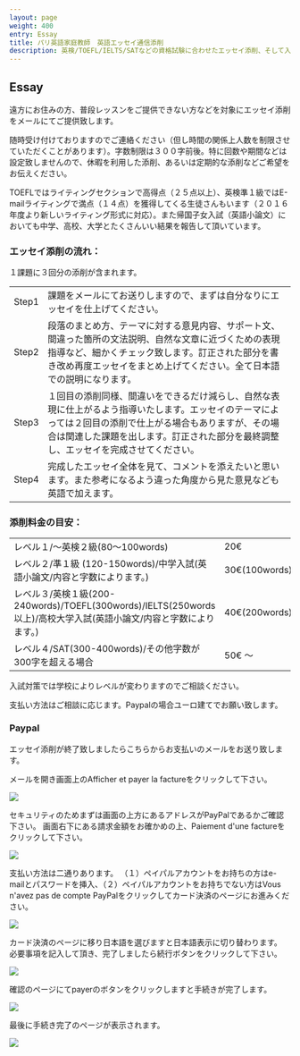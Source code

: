 ```yaml
---
layout: page
weight: 400
entry: Essay
title: パリ英語家庭教師　英語エッセイ通信添削
description: 英検/TOEFL/IELTS/SATなどの資格試験に合わせたエッセイ添削、そして入試に必要な英語小論文などもレベルに沿ってお手伝いいたします。
---
```


## Essay

遠方にお住みの方、普段レッスンをご提供できない方などを対象にエッセイ添削をメールにてご提供致します。

随時受け付けておりますのでご連絡ください（但し時間の関係上人数を制限させていただくことがあります）。字数制限は３００字前後。特に回数や期間などは設定致しませんので、休暇を利用した添削、あるいは定期的な添削などご希望をお伝えください。

TOEFLではライティングセクションで高得点（２５点以上）、英検準１級ではE-mailライティングで満点（１４点）を獲得してくる生徒さんもいます（２０１６年度より新しいライティング形式に対応）。また帰国子女入試（英語小論文）においても中学、高校、大学とたくさんいい結果を報告して頂いています。

### エッセイ添削の流れ：
１課題に３回分の添削が含まれます。

<table>
<tr><td>Step1 </td><td>課題をメールにてお送りしますので、まずは自分なりにエッセイを仕上げてください。 </td></tr>
<tr><td>Step2</td><td>段落のまとめ方、テーマに対する意見内容、サポート文、間違った箇所の文法説明、自然な文章に近づくための表現指導など、細かくチェック致します。訂正された部分を書き改め再度エッセイをまとめ上げてください。全て日本語での説明になります。</td></tr>
<tr><td>Step3</td><td>１回目の添削同様、間違いをできるだけ減らし、自然な表現に仕上がるよう指導いたします。エッセイのテーマによっては２回目の添削で仕上がる場合もありますが、その場合は関連した課題を出します。訂正された部分を最終調整し、エッセイを完成させてください。 </td></tr> 
<tr><td>Step4</td><td>完成したエッセイ全体を見て、コメントを添えたいと思います。また参考になるよう違った角度から見た意見なども英語で加えます。</td></tr>
</table>


### 添削料金の目安：

<table>
<tr><td>レベル１/〜英検２級(80〜100words)</td><td>20€ </td></tr>
<tr><td>レベル２/準１級 (120-150words)/中学入試(英語小論文/内容と字数によります。)</td><td>30€(100words)-40€(200words) </td></tr>
<tr><td>レベル３/英検１級(200-240words)/TOEFL(300words)/IELTS(250words以上)/高校大学入試(英語小論文/内容と字数によります。)</td><td>40€(200words)-50€(300words)</td></tr>
<tr><td>レベル４/SAT(300-400words)/その他字数が300字を超える場合</td><td>50€ 〜</td></tr> 
</table>

入試対策では学校によりレベルが変わりますのでご相談ください。

支払い方法はご相談に応じます。Paypalの場合ユーロ建てでお願い致します。

### Paypal

エッセイ添削が終了致しましたらこちらからお支払いのメールをお送り致します。

メールを開き画面上のAfficher et payer la factureをクリックして下さい。

<img src="img/paypal/00.png" />

セキュリティのためまずは画面の上方にあるアドレスがPayPalであるかご確認下さい。
画面右下にある請求金額をお確かめの上、Paiement d'une factureをクリックして下さい。

<img src="img/paypal/01.png" />

支払い方法は二通りあります。
（１）ペイパルアカウントをお持ちの方はe-mailとパスワードを挿入、（２）ペイパルアカウントをお持ちでない方はVous n'avez pas de compte PayPalをクリックしてカード決済のページにお進みください。

<img src="img/paypal/02.png" />

カード決済のページに移り日本語を選びますと日本語表示に切り替わります。
必要事項を記入して頂き、完了しましたら続行ボタンをクリックして下さい。

<img src="img/paypal/03.png" />

確認のページにてpayerのボタンをクリックしますと手続きが完了します。

<img src="img/paypal/04.png" />

最後に手続き完了のページが表示されます。

<img src="img/paypal/05.png" />
